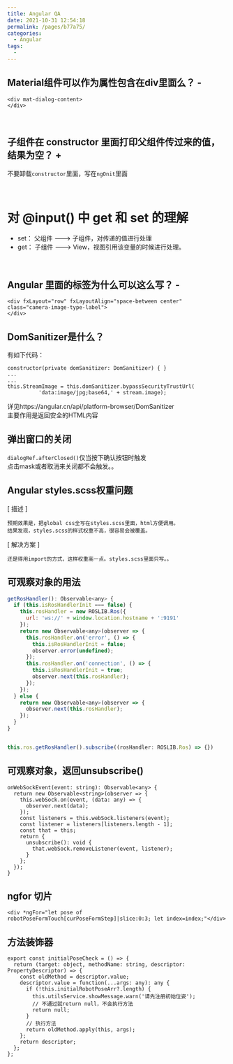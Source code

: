 ```yaml
---
title: Angular QA
date: 2021-10-31 12:54:18
permalink: /pages/b77a75/
categories:
  - Angular
tags:
  - 
---
```

## Material组件可以作为属性包含在div里面么？  -  
```
<div mat-dialog-content>
</div>
```

<br>

## 子组件在 constructor 里面打印父组件传过来的值，结果为空？  +  
不要卸载`constructor`里面，写在`ngOnit`里面

<br>

# 对 @input() 中 get 和 set 的理解
- set： 父组件 ---> 子组件，对传递的值进行处理
- get： 子组件 ---> View，视图引用该变量的时候进行处理。

<br>

## Angular 里面的标签为什么可以这么写？ -  
```
<div fxLayout="row" fxLayoutAlign="space-between center" class="camera-image-type-label">
</div>
```

## DomSanitizer是什么？
有如下代码：
```
constructor(private domSanitizer: DomSanitizer) { }
...
...
this.StreamImage = this.domSanitizer.bypassSecurityTrustUrl(
          'data:image/jpg;base64,' + stream.image);
```
详见https://angular.cn/api/platform-browser/DomSanitizer  
主要作用是返回安全的HTML内容

## 弹出窗口的关闭
`dialogRef.afterClosed()`仅当按下确认按钮时触发  
点击mask或者取消来关闭都不会触发。。

## Angular styles.scss权重问题
[ 描述 ]
```
预期效果是，把global css全写在styles.scss里面，html方便调用。
结果发现，styles.scss的样式权重不高，很容易会被覆盖。
```
[ 解决方案 ]
```
还是得用import的方式，这样权重高一点。styles.scss里面只写。。
```

## 可观察对象的用法
```js
getRosHandler(): Observable<any> {
  if (this.isRosHandlerInit === false) {
    this.rosHandler = new ROSLIB.Ros({
      url: 'ws://' + window.location.hostname + ':9191'
    });
    return new Observable<any>(observer => {
      this.rosHandler.on('error', () => {
        this.isRosHandlerInit = false;
        observer.error(undefined);
      });
      this.rosHandler.on('connection', () => {
        this.isRosHandlerInit = true;
        observer.next(this.rosHandler);
      });
    });
  } else {
    return new Observable<any>(observer => {
      observer.next(this.rosHandler);
    });
  }
}


this.ros.getRosHandler().subscribe((rosHandler: ROSLIB.Ros) => {})
```

## 可观察对象，返回unsubscribe()
```
onWebSockEvent(event: string): Observable<any> {
  return new Observable<string>(observer => {
    this.webSock.on(event, (data: any) => {
      observer.next(data);
    });
    const listeners = this.webSock.listeners(event);
    const listener = listeners[listeners.length - 1];
    const that = this;
    return {
      unsubscribe(): void {
        that.webSock.removeListener(event, listener);
      }
    };
  });
}
```

## ngfor 切片
```
<div *ngFor="let pose of robotPoseFormTouch[curPoseFormStep]|slice:0:3; let index=index;"</div>
```

## 方法装饰器
```
export const initialPoseCheck = () => {
  return (target: object, methodName: string, descriptor: PropertyDescriptor) => {
    const oldMethod = descriptor.value;
    descriptor.value = function(...args: any): any {
      if (!this.initialRobotPoseArr?.length) {
        this.utilsService.showMessage.warn('请先注册初始位姿');
        // 不通过就return null，不会执行方法
        return null;
      }
      // 执行方法
      return oldMethod.apply(this, args);
    };
    return descriptor;
  };
};
```